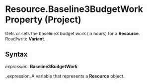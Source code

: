 
# Resource.Baseline3BudgetWork Property (Project)

Gets or sets the baseline3 budget work (in hours) for a  **Resource**. Read/write  **Variant**.


## Syntax

 _expression_. **Baseline3BudgetWork**

 _expression_A variable that represents a  **Resource** object.

